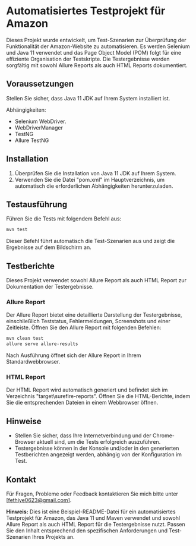 # Automatisiertes Testprojekt für Amazon

Dieses Projekt wurde entwickelt, um Test-Szenarien zur Überprüfung der Funktionalität  der Amazon-Website zu automatisieren. Es werden Selenium und Java 11 verwendet und das Page Object Model (POM) folgt für eine effiziente Organisation der Testskripte. Die Testergebnisse werden sorgfältig mit sowohl Allure Reports als auch HTML Reports dokumentiert.

## Voraussetzungen

Stellen Sie sicher, dass Java 11 JDK auf Ihrem System installiert ist.

Abhängigkeiten:

- Selenium WebDriver.
- WebDriverManager
- TestNG
- Allure TestNG

## Installation

1. Überprüfen Sie die Installation von Java 11 JDK auf Ihrem System.
2. Verwenden Sie die Datei "pom.xml" im Hauptverzeichnis, um automatisch die erforderlichen Abhängigkeiten herunterzuladen.

## Testausführung

Führen Sie die Tests mit folgendem Befehl aus:

```bash
mvn test
```

Dieser Befehl führt automatisch die Test-Szenarien aus und zeigt die Ergebnisse auf dem Bildschirm an.

## Testberichte

Dieses Projekt verwendet sowohl Allure Report als auch HTML Report zur Dokumentation der Testergebnisse.

### Allure Report

Der Allure Report bietet eine detaillierte Darstellung der Testergebnisse, einschließlich Teststatus, Fehlermeldungen, Screenshots und einer Zeitleiste. Öffnen Sie den Allure Report mit folgenden Befehlen:

```bash
mvn clean test
allure serve allure-results
```

Nach Ausführung öffnet sich der Allure Report in Ihrem Standardwebbrowser.

### HTML Report

Der HTML Report wird automatisch generiert und befindet sich im Verzeichnis "target\surefire-reports". Öffnen Sie die HTML-Berichte, indem Sie die entsprechenden Dateien in einem Webbrowser öffnen.

## Hinweise

- Stellen Sie sicher, dass Ihre Internetverbindung und der Chrome-Browser aktuell sind, um die Tests erfolgreich auszuführen.
- Testergebnisse können in der Konsole und/oder in den generierten Testberichten angezeigt werden, abhängig von der Konfiguration im Test.

## Kontakt

Für Fragen, Probleme oder Feedback kontaktieren Sie mich bitte unter [fethiye0623@gmail.com].

**Hinweis:** Dies ist eine Beispiel-README-Datei für ein automatisiertes Testprojekt für Amazon, das Java 11 und Maven verwendet und sowohl Allure Report als auch HTML Report für die Testergebnisse nutzt. Passen Sie den Inhalt entsprechend den spezifischen Anforderungen und Test-Szenarien Ihres Projekts an.
